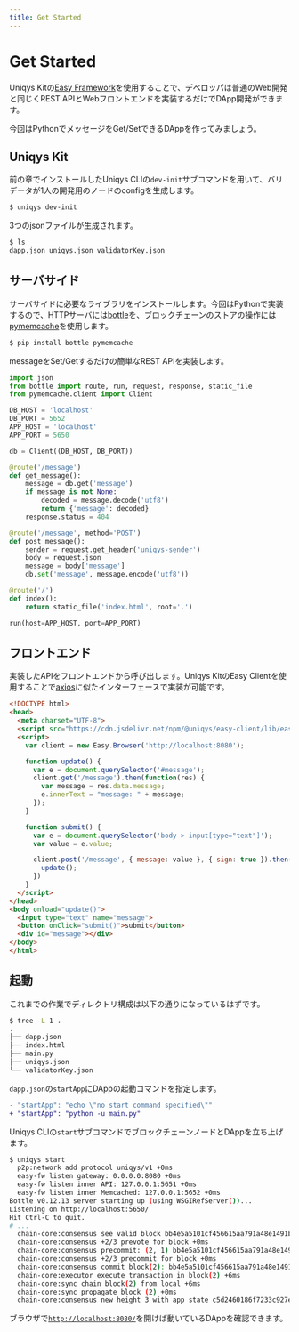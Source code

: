 ```yaml
---
title: Get Started
---
```


# Get Started

Uniqys Kitの[Easy Framework](/ja/easy-framework/easy-framework.md)を使用することで、デベロッパは普通のWeb開発と同じくREST APIとWebフロントエンドを実装するだけでDApp開発ができます。

今回はPythonでメッセージをGet/SetできるDAppを作ってみましょう。

## Uniqys Kit

前の章でインストールしたUniqys CLIの`dev-init`サブコマンドを用いて、バリデータが1人の開発用のノードのconfigを生成します。

```bash
$ uniqys dev-init
```

3つのjsonファイルが生成されます。

```bash
$ ls
dapp.json uniqys.json validatorKey.json
```

## サーバサイド

サーバサイドに必要なライブラリをインストールします。今回はPythonで実装するので、HTTPサーバには[bottle](https://bottlepy.org)を、ブロックチェーンのストアの操作には[pymemcache](https://github.com/pinterest/pymemcache)を使用します。

```bash
$ pip install bottle pymemcache
```

messageをSet/Getするだけの簡単なREST APIを実装します。

```python
import json
from bottle import route, run, request, response, static_file
from pymemcache.client import Client

DB_HOST = 'localhost'
DB_PORT = 5652
APP_HOST = 'localhost'
APP_PORT = 5650

db = Client((DB_HOST, DB_PORT))

@route('/message')
def get_message():
    message = db.get('message')
    if message is not None:
        decoded = message.decode('utf8')
        return {'message': decoded}
    response.status = 404

@route('/message', method='POST')
def post_message():
    sender = request.get_header('uniqys-sender')
    body = request.json
    message = body['message']
    db.set('message', message.encode('utf8'))

@route('/')
def index():
    return static_file('index.html', root='.')

run(host=APP_HOST, port=APP_PORT)
```

## フロントエンド

実装したAPIをフロントエンドから呼び出します。Uniqys KitのEasy Clientを使用することで[axios](https://github.com/axios/axios)に似たインターフェースで実装が可能です。

```html
<!DOCTYPE html>
<head>
  <meta charset="UTF-8">
  <script src="https://cdn.jsdelivr.net/npm/@uniqys/easy-client/lib/easy.js"></script>
  <script>
    var client = new Easy.Browser('http://localhost:8080');

    function update() {
      var e = document.querySelector('#message');
      client.get('/message').then(function(res) {
        var message = res.data.message;
        e.innerText = "message: " + message;
      });
    }

    function submit() {
      var e = document.querySelector('body > input[type="text"]');
      var value = e.value;

      client.post('/message', { message: value }, { sign: true }).then(function() {
        update();
      })
    }
  </script>
</head>
<body onload="update()">
  <input type="text" name="message">
  <button onClick="submit()">submit</button>
  <div id="message"></div>
</body>
</html>
```

## 起動

これまでの作業でディレクトリ構成は以下の通りになっているはずです。

```bash
$ tree -L 1 .
.
├── dapp.json
├── index.html
├── main.py
├── uniqys.json
└── validatorKey.json
```

`dapp.json`の`startApp`にDAppの起動コマンドを指定します。

```diff
- "startApp": "echo \"no start command specified\""
+ "startApp": "python -u main.py"
```

Uniqys CLIの`start`サブコマンドでブロックチェーンノードとDAppを立ち上げます。

```bash
$ uniqys start
  p2p:network add protocol uniqys/v1 +0ms
  easy-fw listen gateway: 0.0.0.0:8080 +0ms
  easy-fw listen inner API: 127.0.0.1:5651 +0ms
  easy-fw listen inner Memcached: 127.0.0.1:5652 +0ms
Bottle v0.12.13 server starting up (using WSGIRefServer())...
Listening on http://localhost:5650/
Hit Ctrl-C to quit.
# ...
  chain-core:consensus see valid block bb4e5a5101cf456615aa791a48e1491b347985f02cfd1758a7b9f50d07c4ad4c +0ms
  chain-core:consensus +2/3 prevote for block +0ms
  chain-core:consensus precommit: (2, 1) bb4e5a5101cf456615aa791a48e1491b347985f02cfd1758a7b9f50d07c4ad4c +1ms
  chain-core:consensus +2/3 precommit for block +0ms
  chain-core:consensus commit block(2): bb4e5a5101cf456615aa791a48e1491b347985f02cfd1758a7b9f50d07c4ad4c +0ms
  chain-core:executor execute transaction in block(2) +6ms
  chain-core:sync chain block(2) from local +6ms
  chain-core:sync propagate block (2) +0ms
  chain-core:consensus new height 3 with app state c5d2460186f7233c927e7db2dcc703c0e500b653ca82273b7bfad8045d85a470 +2ms
```

ブラウザで[`http://localhost:8080/`](http://localhost:8080/)を開けば動いているDAppを確認できます。

